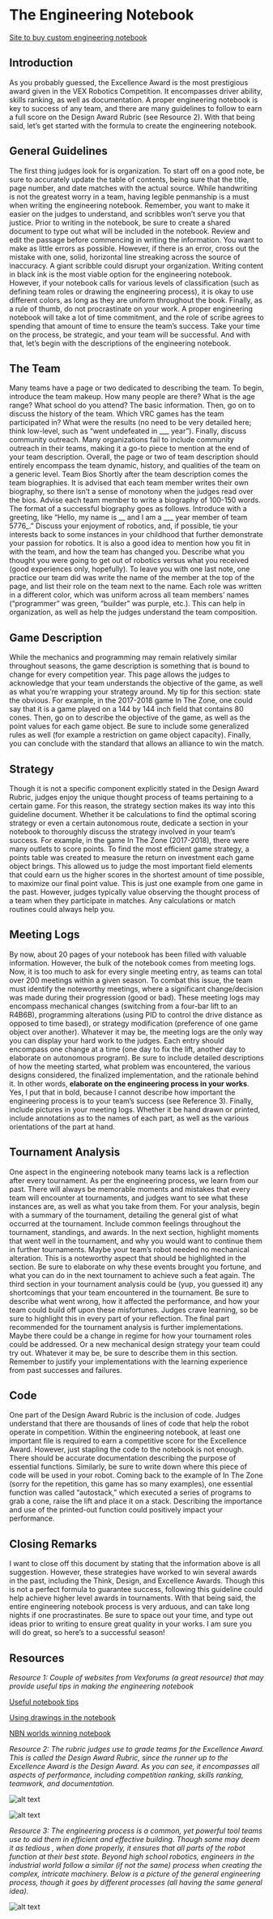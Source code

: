 The Engineering Notebook
========================
[Site to buy custom engineering notebook](http://www.bookfactory.com/engineering-notebooks/engineering-notebooks.html)

Introduction
-------
As you probably guessed, the Excellence Award is the most prestigious award given in the VEX Robotics Competition. It encompasses driver ability, skills ranking, as well as documentation. A proper engineering notebook is key to success of any team, and there are many guidelines to follow to earn a full score on the Design Award Rubric (see Resource 2). With that being said, let’s get started with the formula to create the engineering notebook.

General Guidelines
------------
The first thing judges look for is organization. To start off on a good note, be sure to accurately update the table of contents, being sure that the title, page number, and date matches with the actual source. While handwriting is not the greatest worry in a team, having legible penmanship is a must when writing the engineering notebook. Remember, you want to make it easier on the judges to understand, and scribbles won’t serve you that justice. Prior to writing in the notebook, be sure to create a shared document to type out what will be included in the notebook. Review and edit the passage before commencing in writing the information. You want to make as little errors as possible. However, if there is an error, cross out the mistake with one, solid, horizontal line streaking across the source of inaccuracy. A giant scribble could disrupt your organization. Writing content in black ink is the most viable option for the engineering notebook. However, if your notebook calls for various levels of classification (such as defining team roles or drawing the engineering process), it is okay to use different colors, as long as they are uniform throughout the book. Finally, as a rule of thumb, do not procrastinate on your work. A proper engineering notebook will take a lot of time commitment, and the role of scribe agrees to spending that amount of time to ensure the team’s success. Take your time on the process, be strategic, and your team will be successful. And with that, let’s begin with the descriptions of the engineering notebook.

The Team
--------
Many teams have a page or two dedicated to describing the team. To begin, introduce the team makeup. How many people are there? What is the age range? What school do you attend? The basic information. Then, go on to discuss the history of the team. Which VRC games has the team participated in? What were the results (no need to be very detailed here; think low-level, such as “went undefeated in ___ year”). Finally, discuss community outreach. Many organizations fail to include community outreach in their teams, making it a go-to piece to mention at the end of your team description. Overall, the page or two of team description should entirely encompass the team dynamic, history, and qualities of the team on a generic level.
Team Bios
Shortly after the team description comes the team biographies. It is advised that each team member writes their own biography, so there isn’t a sense of monotony when the judges read over the bios. Advise each team member to write a biography of 100-150 words. The format of a successful biography goes as follows. Introduce with a greeting, like “Hello, my name is __ and I am a ___ year member of team 5776_.” Discuss your enjoyment of robotics, and, if possible, tie your interests back to some instances in your childhood that further demonstrate your passion for robotics. It is also a good idea to mention how you fit in with the team, and how the team has changed you. Describe what you thought you were going to get out of robotics versus what you received (good experiences only, hopefully). To leave you with one last note, one practice our team did was write the name of the member at the top of the page, and list their role on the team next to the name. Each role was written in a different color, which was uniform across all team members’ names (“programmer” was green, “builder” was purple, etc.). This can help in organization, as well as help the judges understand the team composition.

Game Description
----------
While the mechanics and programming may remain relatively similar throughout seasons, the game description is something that is bound to change for every competition year. This page allows the judges to acknowledge that your team understands the objective of the game, as well as what you’re wrapping your strategy around. My tip for this section: state the obvious. For example, in the 2017-2018 game In The Zone, one could say that it is a game played on a 144 by 144 inch field that contains 80 cones. Then, go on to describe the objective of the game, as well as the point values for each game object. Be sure to include some generalized rules as well (for example a restriction on game object capacity). Finally, you can conclude with the standard that allows an alliance to win the match. 

Strategy
--------
Though it is not a specific component explicitly stated in the Design Award Rubric, judges enjoy the unique thought process of teams pertaining to a certain game. For this reason, the strategy section makes its way into this guideline document. Whether it be calculations to find the optimal scoring strategy or even a certain autonomous route, dedicate a section in your notebook to thoroughly discuss the strategy involved in your team’s success. For example, in the game In The Zone (2017-2018), there were many outlets to score points. To find the most efficient game strategy, a points table was created to measure the return on investment each game object brings. This allowed us to judge the most important field elements that could earn us the higher scores in the shortest amount of time possible, to maximize our final point value. This is just one example from one game in the past. However, judges typically value observing the thought process of a team when they participate in matches. Any calculations or match routines could always help you.

Meeting Logs
--------
By now, about 20 pages of your notebook has been filled with valuable information. However, the bulk of the notebook comes from meeting logs. Now, it is too much to ask for every single meeting entry, as teams can total over 200 meetings within a given season. To combat this issue, the team must identify the noteworthy meetings, where a significant change/decision was made during their progression (good or bad). These meeting logs may encompass mechanical changes (switching from a four-bar lift to an R4B6B), programming alterations (using PID to control the drive distance as opposed to time based), or strategy modification (preference of one game object over another). Whatever it may be, the meeting logs are the only way you can display your hard work to the judges. Each entry should encompass one change at a time (one day to fix the lift, another day to elaborate on autonomous program). Be sure to include detailed descriptions of how the meeting started, what problem was encountered, the various designs considered, the finalized implementation, and the rationale behind it. In other words, **elaborate on the engineering process in your works**. Yes, I put that in bold, because I cannot describe how important the engineering process is to your team’s success (see Reference 3). Finally, include pictures in your meeting logs. Whether it be hand drawn or printed, include annotations as to the names of each part, as well as the various orientations of the part at hand.

Tournament Analysis
---------
One aspect in the engineering notebook many teams lack is a reflection after every tournament. As per the engineering process, we learn from our past. There will always be memorable moments and mistakes that every team will encounter at tournaments, and judges want to see what these instances are, as well as what you take from them. For your analysis, begin with a summary of the tournament, detailing the general gist of what occurred at the tournament. Include common feelings throughout the tournament, standings, and awards. In the next section, highlight moments that went well in the tournament, and why you would want to continue them in further tournaments. Maybe your team’s robot needed no mechanical alteration. This is a noteworthy aspect that should be highlighted in the section. Be sure to elaborate on why these events brought you fortune, and what you can do in the next tournament to achieve such a feat again. The third section in your tournament analysis could be (yup, you guessed it) any shortcomings that your team encountered in the tournament. Be sure to describe what went wrong, how it affected the performance, and how your team could build off upon these misfortunes. Judges crave learning, so be sure to highlight this in every part of your reflection. The final part recommended for the tournament analysis is further implementations. Maybe there could be a change in regime for how your tournament roles could be addressed. Or a new mechanical design strategy your team could try out. Whatever it may be, be sure to describe them in this section. Remember to justify your implementations with the learning experience from past successes and failures.

Code
-----------
One part of the Design Award Rubric is the inclusion of code. Judges understand that there are thousands of lines of code that help the robot operate in competition. Within the engineering notebook, at least one important file is required to earn a competitive score for the Excellence Award. However, just stapling the code to the notebook is not enough. There should be accurate documentation describing the purpose of essential functions. Similarly, be sure to write down where this piece of code will be used in your robot. Coming back to the example of In The Zone (sorry for the repetition, this game has so many examples), one essential function was called “autostack,” which executed a series of programs to grab a cone, raise the lift and place it on a stack. Describing the importance and use of the printed-out function could positively impact your performance.

Closing Remarks
------
I want to close off this document by stating that the information above is all suggestion. However, these strategies have worked to win several awards in the past, including the Think, Design, and Excellence Awards. Though this is not a perfect formula to guarantee success, following this guideline could help achieve higher level awards in tournaments. With that being said, the entire engineering notebook process is very arduous, and can take long nights if one procrastinates. Be sure to space out your time, and type out ideas prior to writing to ensure great quality in your works. I am sure you will do great, so here’s to a successful season!

Resources
-------

*Resource 1: Couple of websites from Vexforums (a great resource) that may provide useful tips in making the engineering notebook*

[Useful notebook tips](https://www.vexforum.com/index.php/30394-notebook-tips)

[Using drawings in the notebook](https://www.vexforum.com/index.php/29891-pictures-vs-drawings-for-notebook)

[NBN worlds winning notebook](https://www.roboticseducation.org/documents/2016/11/vrc-engineering-notebook-team-1575a.pdf)

*Resource 2: The rubric judges use to grade teams for the Excellence Award. This is called the Design Award Rubric, since the runner up to the Excellence Award is the Design Award. As you can see, it encompasses all aspects of performance, including competition ranking, skills ranking, teamwork, and documentation.*

![alt text](https://sites.google.com/a/students.op97.org/7480k/_/rsrc/1470337719501/weekly-updates/design-award-rubric/picture%201.PNG "Page 1")


![alt text](https://sites.google.com/a/students.op97.org/7480k/_/rsrc/1470337718505/weekly-updates/design-award-rubric/vex%201.PNG "Page 2")

*Resource 3: The engineering process is a common, yet powerful tool teams use to aid them in efficient and effective building. Though some may deem it as tedious , when done properly, it ensures that all parts of the robot function at their best state. Beyond high school robotics, engineers in the industrial world follow a similar (if not the same) process when creating the complex, intricate machinery. Below is a picture of the general engineering process, though it goes by different processes (all having the same general idea).*
 
![alt text](https://github.com/CanyonTurtle/dvhs-devteams/blob/master/docs/_media/engineering-process/engineering-process.png "The Engineering Process")

